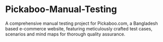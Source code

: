 # Pickaboo-Manual-Testing
A comprehensive manual testing project for Pickaboo.com, a Bangladesh based e-commerce website, featuring meticulously crafted test cases, scenarios and mind maps for thorough quality assurance. 
